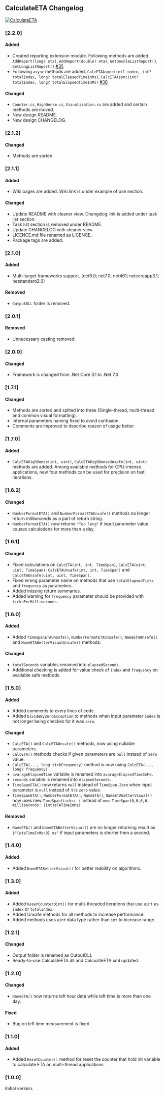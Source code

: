 ## CalculateETA Changelog
[![CalculateETA](https://img.shields.io/nuget/v/CalculateETA.svg)](https://www.nuget.org/packages/CalculateETA/)

<!--
### [Unreleased]

#### Added

#### Changed

#### Removed
-->

### [2.2.0]

#### Added
* Created reporting extension module. Following methods are added. `AddReport(long? eta)`, `AddReport(double? eta)`, `GetDoubleListReport()`, `GetLongListReport()` [#35](https://github.com/meokullu/CalculateETA/issues/35)
* Following `async` methods are added. `CalcETAAsync(int? index, int? totalIndex, long? totalElapsedTimeInMs)`, `CalcETAAsync(int? totalIndex, long? totalElapsedTimeInMs)` [#38](https://github.com/meokullu/CalculateETA/issues/38)

#### Changed
* `Counter.cs`, `HighDense.cs`, `Visualization.cs` are added and certain methods are moved.
* New design README.
* New design CHANGELOG.

### [2.1.2]

#### Changed

* Methods are sorted.

### [2.1.1]

#### Added
* Wiki pages are added. Wiki link is under example of use section.

#### Changed
* Update README with cleaner view. Changelog link is added under task list section.
* Task list section is removed under README.
* Update CHANGELOG with cleaner view.
* LICENCE.md file renamed as LICENCE.
* Package tags are added.

### [2.1.0]

#### Added
* Multi-target frameworks support. (net6.0; net7.0; net461; netcoreapp3.1; netstandard2.0)

#### Removed
* `OutputDLL` folder is removed.

### [2.0.1]

#### Removed
* Unnecessary casting removed.

### [2.0.0]

#### Changed
* Framework is changed from .Net Core 3.1 to .Net 7.0

### [1.7.1]

#### Changed
* Methods are sorted and splited into three (Single-thread, multi-thread and common visual formatting).
* Internal parameters naming fixed to avoid confusion.
* Comments are improved to describe reason of usage better.

### [1.7.0]

#### Added
* `CalcETAHighDense(int, uint)`, `CalcETAHighDenseUnsafe(int, uint)` methods are added. Among available methods for CPU-intense applications, new four methods can be used for precision on fast iterations.

### [1.6.2]

#### Changed
* `NumberFormatETA()` and `NumberFormatETAUnsafe()` methods no longer return milliseconds as a part of return string.
* `NumberFormatETA()` now returns `"Too long"` if input parameter value causes calculations for more than a day.

### [1.6.1]

#### Changed
* Fixed calculations on `CalcETA(int, int, TimeSpan)`, `CalcETA(uint, uint, TimeSpan)`, `CalcETAUnsafe(int, int, TimeSpan)` and `CalcETAUnsafe(uint, uint, TimeSpan)`.
* Fixed wrong parameter name on methods that use `totalElapsedTicks` and `frequency` as parameters.
* Added missing return summaries.
* Added warning for `frequency` parameter should be provided with `ticksPerMilliseconds`.

### [1.6.0]

#### Added
* Added `TimeSpanETAUnsafe()`, `NumberFormatETAUnsafe()`, `NameETAUnsafe()` and `NameETABetterVisualUnsafe()` methods.

#### Changed
* `totalSeconds` variables renamed into `elapsedSeconds`.
* Additional checking is added for value check of `index` and `frequency` on available safe methods.

### [1.5.0]

#### Added
* Added comments to every lines of code.
* Added `DivideByZeroException` to methods when input parameter `index` is not longer being checkes for it was `zero`.

#### Changed
* `CalcETA()` and `CalcETAUnsafe()` methods, now using nullable parameters.
* `CalcETA()` methods checks if given parameters are `null` instead of `zero` value.
* `CalcETA(..., long tickFrequency)` method is now using `CalcETA(..., long? frequency)`
* `avarageElapsedTime` variable is renamed into `avarageElapsedTimeInMs`.
* `seconds` variable is renamed into `elapsedSeconds`.
* `TimeSpanETA()` now returns `null` instead of `TimeSpan.Zero` when input parameter is `null` instead of it is `zero` value.
* `TimeSpanETA()`, `NumberFormatETA()`, `NameETA()`, `NameETABetterVisual()` now uses new `TimeSpan(ticks: )` instead of `new TimeSpan(0,0,0,0, milliseconds: (int)eTATimeInMs)`

#### Removed
  * `NameETA()` and `NameETABetterVisual()` are no longer returning result as `$"{etaTimeInMs:0} ms"` if input parameters is shorter then a second.

### [1.4.0]

#### Added
 * Added `NameETABetterVisual()` for better reability on algorithms.

### [1.3.0]

#### Added
 * Added `ReserCounterUint()` for multi-threaded iterations that use `uint` as `index` or `totalindex`.
 * Added Unsafe methods for all methods to increase performance.
 * Added methods uses `uint` data type rather than `int` to increase range.

### [1.2.1]

#### Changed
* Output folder is renamed as OutputDLL
* Ready-to-use CalculateETA.dll and CalcualteETA.xml updated.
  
### [1.2.0]

#### Changed
 * `NameETA()` now returns left hour data while left time is more than one day.

#### Fixed
 * Bug on left time measurement is fixed.

### [1.1.0]

#### Added
 * Added `ResetCounter()` method for reset the counter that hold int variable to calculate ETA on multi-thread applications.

### [1.0.0]
Initial version.
